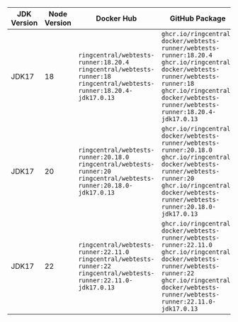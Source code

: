 | JDK Version | Node Version | Docker Hub | GitHub Package |
|-------------|--------------|------------|----------------|
| JDK17 | 18 | `ringcentral/webtests-runner:18.20.4` `ringcentral/webtests-runner:18` `ringcentral/webtests-runner:18.20.4-jdk17.0.13` | `ghcr.io/ringcentral-docker/webtests-runner/webtests-runner:18.20.4` `ghcr.io/ringcentral-docker/webtests-runner/webtests-runner:18` `ghcr.io/ringcentral-docker/webtests-runner/webtests-runner:18.20.4-jdk17.0.13` |
| JDK17 | 20 | `ringcentral/webtests-runner:20.18.0` `ringcentral/webtests-runner:20` `ringcentral/webtests-runner:20.18.0-jdk17.0.13` | `ghcr.io/ringcentral-docker/webtests-runner/webtests-runner:20.18.0` `ghcr.io/ringcentral-docker/webtests-runner/webtests-runner:20` `ghcr.io/ringcentral-docker/webtests-runner/webtests-runner:20.18.0-jdk17.0.13` |
| JDK17 | 22 | `ringcentral/webtests-runner:22.11.0` `ringcentral/webtests-runner:22` `ringcentral/webtests-runner:22.11.0-jdk17.0.13` | `ghcr.io/ringcentral-docker/webtests-runner/webtests-runner:22.11.0` `ghcr.io/ringcentral-docker/webtests-runner/webtests-runner:22` `ghcr.io/ringcentral-docker/webtests-runner/webtests-runner:22.11.0-jdk17.0.13` |
